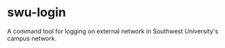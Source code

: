 # swu-login
A command tool for logging on external network in Southwest University's campus network.
